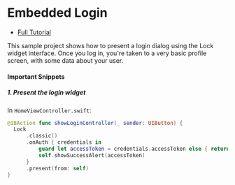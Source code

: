 # Embedded Login

- [Full Tutorial](https://auth0.com/docs/quickstart/native/ios-swift/01-embedded-login)

This sample project shows how to present a login dialog using the Lock widget interface. Once you log in, you're taken to a very basic profile screen, with some data about your user.

#### Important Snippets

##### 1. Present the login widget

In `HomeViewController.swift`:

```swift
@IBAction func showLoginController(_ sender: UIButton) {
  Lock
      .classic()
      .onAuth { credentials in
          guard let accessToken = credentials.accessToken else { return }
          self.showSuccessAlert(accessToken)
      }
      .present(from: self)
}
```
